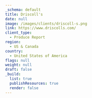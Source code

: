 ```yaml
---
_schema: default
title: Driscoll's
date: null
image: /images/clients/driscoll-s.png
link: https://www.driscolls.com/
client_type:
  - Produce Report
region:
  - US & Canada
country:
  - United States of America
flags: null
weight: null
draft: false
_build:
  list: true
  publishResources: true
  render: false
---
```

